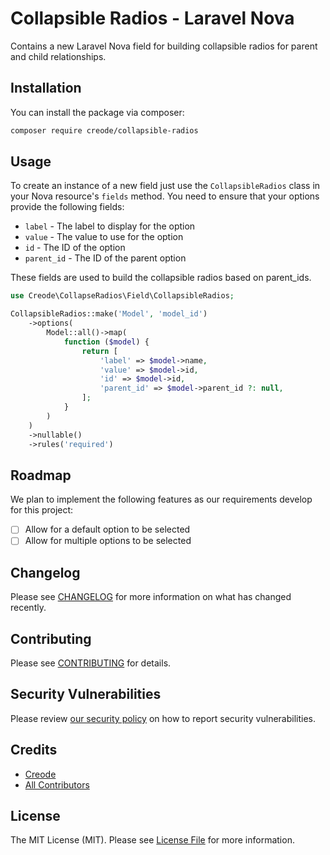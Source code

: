 # Collapsible Radios - Laravel Nova

Contains a new Laravel Nova field for building collapsible radios for parent and child relationships.

## Installation

You can install the package via composer:

```bash
composer require creode/collapsible-radios
```

## Usage
To create an instance of a new field just use the `CollapsibleRadios` class in your Nova resource's `fields` method. You need to ensure that your options provide the following fields:

 - `label` - The label to display for the option
 - `value` - The value to use for the option
 - `id` - The ID of the option
 - `parent_id` - The ID of the parent option

These fields are used to build the collapsible radios based on parent_ids.

```php
use Creode\CollapseRadios\Field\CollapsibleRadios;

CollapsibleRadios::make('Model', 'model_id')
    ->options(
        Model::all()->map(
            function ($model) {
                return [
                    'label' => $model->name,
                    'value' => $model->id,
                    'id' => $model->id,
                    'parent_id' => $model->parent_id ?: null,
                ];
            }
        )
    )
    ->nullable()
    ->rules('required')
```

## Roadmap

We plan to implement the following features as our requirements develop for this project:

 - [ ] Allow for a default option to be selected
 - [ ] Allow for multiple options to be selected

## Changelog

Please see [CHANGELOG](CHANGELOG.md) for more information on what has changed recently.

## Contributing

Please see [CONTRIBUTING](CONTRIBUTING.md) for details.

## Security Vulnerabilities

Please review [our security policy](../../security/policy) on how to report security vulnerabilities.

## Credits

- [Creode](https://github.com/creode)
- [All Contributors](../../contributors)

## License

The MIT License (MIT). Please see [License File](LICENSE.md) for more information.
